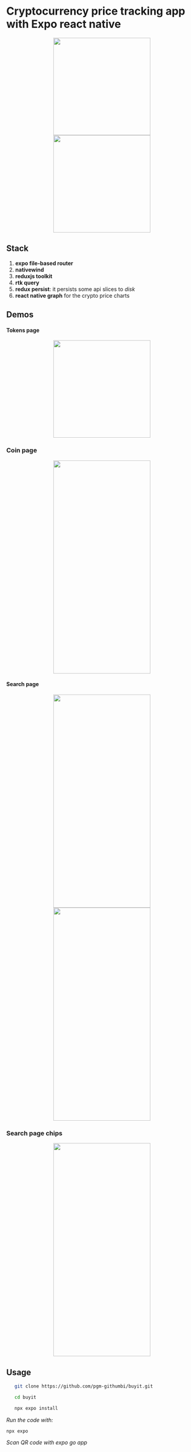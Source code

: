 # Cryptocurrency price tracking app with Expo react native
<!-- ![home](https://github.com/pgm-githumbi/buyit/blob/main/assets/images/readme/screen1_screenshot.png) -->
<p align="center">
<img src="https://github.com/pgm-githumbi/buyit/blob/main/assets/images/readme/screen1_screenshot.png" width=256/>
<!-- <img src="https://github.com/pgm-githumbi/buyit/blob/main/assets/images/readme/not-exist.gif" width=256/> -->
<img src="https://github.com/pgm-githumbi/buyit/blob/main/assets/images/readme/sign_up.png" width=256/>
</p>

## Stack
1. **expo file-based router**
2. **nativewind**
3. **reduxjs toolkit**
4. **rtk query**
5. **redux persist**: it persists some api slices to *disk*
6. **react native graph** for the crypto price charts

## Demos
#### Tokens page
<p align="center">
<img src="https://github.com/pgm-githumbi/buyit/blob/main/assets/images/readme/tokens-page.gif" width=256/>
<!-- <img src="https://github.com/pgm-githumbi/buyit/blob/main/assets/images/readme/not-exist.gif" width=256 height=560/> -->
<!-- <img src="https://github.com/pgm-githumbi/buyit/blob/main/assets/images/readme/coin-page-ethereum.gif" width=256 height=560/> -->
</p>

### Coin page
<p align="center">
<img src="https://github.com/pgm-githumbi/buyit/blob/main/assets/images/readme/coin-page-ethereum.gif" width=256 height=560/>
</p>

#### Search page
<p align="center">
<img src="https://github.com/pgm-githumbi/buyit/blob/main/assets/images/readme/search-page-bitcoin.gif" width=256 height=560/>
<img src="https://github.com/pgm-githumbi/buyit/blob/main/assets/images/readme/not-exists.gif" width=256 height=560/>
</p>

### Search page chips
<p align="center">
<img src="https://github.com/pgm-githumbi/buyit/blob/main/assets/images/readme/search-page-chips.gif" width=256 height=560/>
</p>


## Usage

```bash
   git clone https://github.com/pgm-githumbi/buyit.git

   cd buyit

   npx expo install
```
_Run the code with:_
```bash
npx expo
```
*Scan QR code with expo go app*
